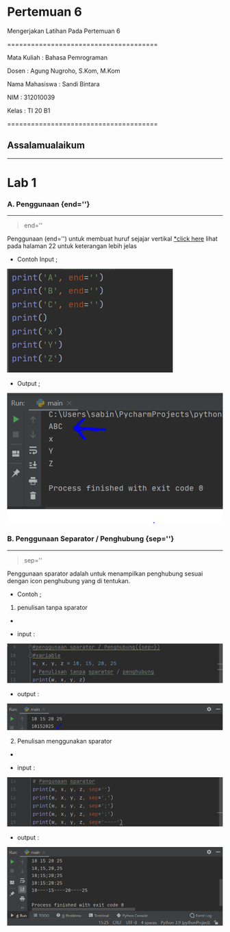 # Pertemuan 6
Mengerjakan  Latihan  Pada Pertemuan 6

======================================

Mata Kuliah	: Bahasa Pemrograman

Dosen		: Agung Nugroho, S.Kom, M.Kom

Nama Mahasiswa	: Sandi Bintara

NIM		: 312010039

Kelas		: TI 20 B1

======================================

## Assalamualaikum
---

# Lab 1

### A. Penggunaan {end=''}
---
> end=''

Penggunaan (end='') untuk membuat huruf sejajar vertikal [*click here](https://core.ac.uk/download/pdf/45375438.pdf) lihat pada halaman 22 untuk keterangan lebih jelas

* Contoh Input ;

![end=.PNG](foto/end=.PNG)

* Output ;

![hasilend=.PNG](foto/hasilend=.PNG)

### B. Penggunaan Separator / Penghubung {sep=''}
---
> sep=''

Penggunaan sparator adalah untuk menampilkan penghubung sesuai dengan icon penghubung yang di tentukan.

* Contoh ;

1. penulisan tanpa sparator
-
* input :

![nosep=.PNG](foto/nosep=.PNG)

* output :

![hslnosep=.PNG](foto/hslnosep=.PNG)

2. Penulisan menggunakan sparator
-

* input :

![sep=.PNG](foto/sep=.PNG)

* output :

![hslsep=.PNG](foto/hslsep=.PNG)


